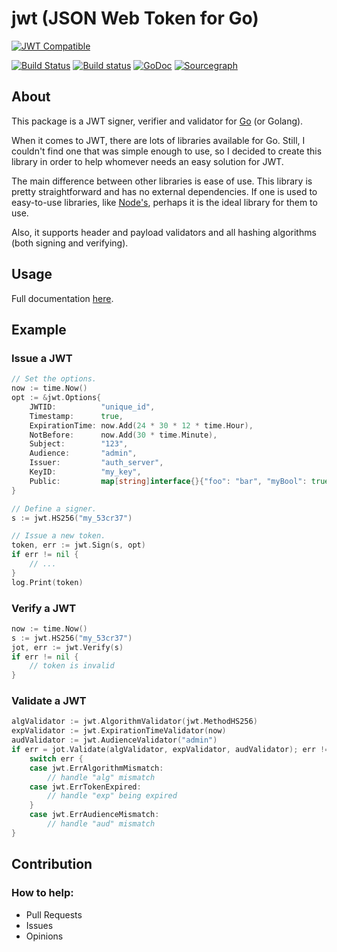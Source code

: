 # jwt (JSON Web Token for Go)
[![JWT Compatible](https://jwt.io/img/badge.svg)](https://jwt.io)

[![Build Status](https://travis-ci.org/gbrlsnchs/jwt.svg?branch=master)](https://travis-ci.org/gbrlsnchs/jwt)
[![Build status](https://ci.appveyor.com/api/projects/status/wqao7uvucce71jja/branch/master?svg=true)](https://ci.appveyor.com/project/gbrlsnchs/jwt/branch/master)
[![GoDoc](https://img.shields.io/badge/godoc-reference-blue.svg)](https://godoc.org/github.com/gbrlsnchs/jwt)
[![Sourcegraph](https://sourcegraph.com/github.com/gbrlsnchs/jwt/-/badge.svg)](https://sourcegraph.com/github.com/gbrlsnchs/jwt?badge)

## About
This package is a JWT signer, verifier and validator for [Go] (or Golang).

When it comes to JWT, there are lots of libraries available for Go.
Still, I couldn't find one that was simple enough to use, so I decided to create this library in order to help whomever needs an easy solution for JWT.

The main difference between other libraries is ease of use.
This library is pretty straightforward and has no external dependencies.
If one is used to easy-to-use libraries, like [Node's], perhaps it is the ideal library for them to use.

Also, it supports header and payload validators and all hashing algorithms (both signing and verifying).

## Usage
Full documentation [here].

## Example
### Issue a JWT
```go
// Set the options.
now := time.Now()
opt := &jwt.Options{
	JWTID:          "unique_id",
	Timestamp:      true,
	ExpirationTime: now.Add(24 * 30 * 12 * time.Hour),
	NotBefore:      now.Add(30 * time.Minute),
	Subject:        "123",
	Audience:       "admin",
	Issuer:         "auth_server",
	KeyID:          "my_key",
	Public:         map[string]interface{}{"foo": "bar", "myBool": true},
}

// Define a signer.
s := jwt.HS256("my_53cr37")

// Issue a new token.
token, err := jwt.Sign(s, opt)
if err != nil {
	// ...
}
log.Print(token)
```

### Verify a JWT
```go
now := time.Now()
s := jwt.HS256("my_53cr37")
jot, err := jwt.Verify(s)
if err != nil {
	// token is invalid
}
```

### Validate a JWT
```go
algValidator := jwt.AlgorithmValidator(jwt.MethodHS256)
expValidator := jwt.ExpirationTimeValidator(now)
audValidator := jwt.AudienceValidator("admin")
if err = jot.Validate(algValidator, expValidator, audValidator); err != nil {
	switch err {
	case jwt.ErrAlgorithmMismatch:
		// handle "alg" mismatch
	case jwt.ErrTokenExpired:
		// handle "exp" being expired
	}
	case jwt.ErrAudienceMismatch:
		// handle "aud" mismatch
}
```

## Contribution
### How to help:
- Pull Requests
- Issues
- Opinions

[Go]: https://golang.org
[Node's]: https://github.com/auth0/node-jsonwebtoken
[here]: https://godoc.org/github.com/gbrlsnchs/jwt
